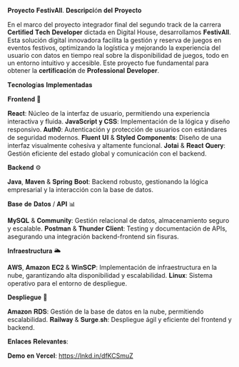 𝐏𝐫𝐨𝐲𝐞𝐜𝐭𝐨 𝐅𝐞𝐬𝐭𝐢𝐯𝐀𝐥𝐥.
𝐃𝐞𝐬𝐜𝐫𝐢𝐩𝐜𝐢ó𝐧 𝐝𝐞𝐥 𝐏𝐫𝐨𝐲𝐞𝐜𝐭𝐨

En el marco del proyecto integrador final del segundo track de la carrera 𝐂𝐞𝐫𝐭𝐢𝐟𝐢𝐞𝐝 𝐓𝐞𝐜𝐡 𝐃𝐞𝐯𝐞𝐥𝐨𝐩𝐞𝐫 dictada en Digital House, desarrollamos 𝐅𝐞𝐬𝐭𝐢𝐯𝐀𝐥𝐥. Esta solución digital innovadora facilita la gestión y reserva de juegos en eventos festivos, optimizando la logística y mejorando la experiencia del usuario con datos en tiempo real sobre la disponibilidad de juegos, todo en un entorno intuitivo y accesible. Este proyecto fue fundamental para obtener la 𝐜𝐞𝐫𝐭𝐢𝐟𝐢𝐜𝐚𝐜𝐢ó𝐧 de 𝐏𝐫𝐨𝐟𝐞𝐬𝐬𝐢𝐨𝐧𝐚𝐥 𝐃𝐞𝐯𝐞𝐥𝐨𝐩𝐞𝐫.

𝐓𝐞𝐜𝐧𝐨𝐥𝐨𝐠í𝐚𝐬 𝐈𝐦𝐩𝐥𝐞𝐦𝐞𝐧𝐭𝐚𝐝𝐚𝐬

𝐅𝐫𝐨𝐧𝐭𝐞𝐧𝐝 🎨 

𝐑𝐞𝐚𝐜𝐭: Núcleo de la interfaz de usuario, permitiendo una experiencia interactiva y fluida.
𝐉𝐚𝐯𝐚𝐒𝐜𝐫𝐢𝐩𝐭 𝐲 𝐂𝐒𝐒: Implementación de la lógica y diseño responsivo.
𝐀𝐮𝐭𝐡𝟎: Autenticación y protección de usuarios con estándares de seguridad modernos.
𝐅𝐥𝐮𝐞𝐧𝐭 𝐔𝐈 & 𝐒𝐭𝐲𝐥𝐞𝐝 𝐂𝐨𝐦𝐩𝐨𝐧𝐞𝐧𝐭𝐬: Diseño de una interfaz visualmente cohesiva y altamente funcional.
𝐉𝐨𝐭𝐚𝐢 & 𝐑𝐞𝐚𝐜𝐭 𝐐𝐮𝐞𝐫𝐲: Gestión eficiente del estado global y comunicación con el backend.

𝐁𝐚𝐜𝐤𝐞𝐧𝐝 ⚙️

𝐉𝐚𝐯𝐚, 𝐌𝐚𝐯𝐞𝐧 & 𝐒𝐩𝐫𝐢𝐧𝐠 𝐁𝐨𝐨𝐭: Backend robusto, gestionando la lógica empresarial y la interacción con la base de datos.

𝐁𝐚𝐬𝐞 𝐝𝐞 𝐃𝐚𝐭𝐨𝐬 / 𝐀𝐏𝐈 📊 

𝐌𝐲𝐒𝐐𝐋 & 𝐂𝐨𝐦𝐦𝐮𝐧𝐢𝐭𝐲: Gestión relacional de datos, almacenamiento seguro y escalable.
𝐏𝐨𝐬𝐭𝐦𝐚𝐧 & 𝐓𝐡𝐮𝐧𝐝𝐞𝐫 𝐂𝐥𝐢𝐞𝐧𝐭: Testing y documentación de APIs, asegurando una integración backend-frontend sin fisuras.

𝐈𝐧𝐟𝐫𝐚𝐞𝐬𝐭𝐫𝐮𝐜𝐭𝐮𝐫𝐚 🌥️

𝐀𝐖𝐒, 𝐀𝐦𝐚𝐳𝐨𝐧 𝐄𝐂𝟐 & 𝐖𝐢𝐧𝐒𝐂𝐏: Implementación de infraestructura en la nube, garantizando alta disponibilidad y escalabilidad.
𝐋𝐢𝐧𝐮𝐱: Sistema operativo para el entorno de despliegue.

𝐃𝐞𝐬𝐩𝐥𝐢𝐞𝐠𝐮𝐞 🚀 

𝐀𝐦𝐚𝐳𝐨𝐧 𝐑𝐃𝐒: Gestión de la base de datos en la nube, permitiendo escalabilidad.
𝐑𝐚𝐢𝐥𝐰𝐚𝐲 & 𝐒𝐮𝐫𝐠𝐞.𝐬𝐡: Despliegue ágil y eficiente del frontend y backend.

𝐄𝐧𝐥𝐚𝐜𝐞𝐬 𝐑𝐞𝐥𝐞𝐯𝐚𝐧𝐭𝐞𝐬:

𝐃𝐞𝐦𝐨 𝐞𝐧 𝐕𝐞𝐫𝐜𝐞𝐥: https://lnkd.in/dfKCSmuZ
